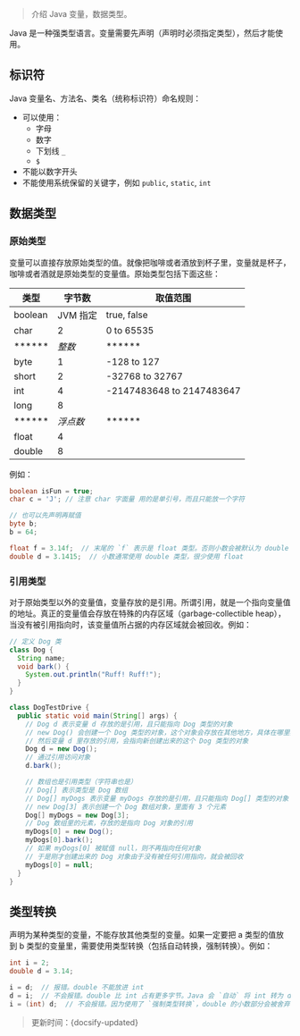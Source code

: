 > 介绍 Java 变量，数据类型。

Java 是一种强类型语言。变量需要先声明（声明时必须指定类型），然后才能使用。

## 标识符

Java 变量名、方法名、类名（统称标识符）命名规则：
* 可以使用：
  * 字母
  * 数字
  * 下划线 `_`
  * `$`
* 不能以数字开头
* 不能使用系统保留的关键字，例如 `public`, `static`, `int`

## 数据类型

### 原始类型

变量可以直接存放原始类型的值。就像把咖啡或者酒放到杯子里，变量就是杯子，咖啡或者酒就是原始类型的变量值。原始类型包括下面这些：

| 类型  | 字节数 | 取值范围              |
| ------- | -------- | ------------------------- |
| boolean | JVM 指定 | true, false               |
| char    | 2        | 0 to 65535                |
| ******  | *整数* | ******                    |
| byte    | 1        | -128 to 127               |
| short   | 2        | -32768 to 32767           |
| int     | 4        | -2147483648 to 2147483647 |
| long    | 8        |                           |
| ******  | *浮点数* | ******                    |
| float   | 4        |                           |
| double  | 8        |                           |

例如：

```java
boolean isFun = true;
char c = 'J'; // 注意 char 字面量 用的是单引号，而且只能放一个字符

// 也可以先声明再赋值
byte b;
b = 64;

float f = 3.14f;  // 末尾的 `f` 表示是 float 类型。否则小数会被默认为 double 类型
double d = 3.1415;  // 小数通常使用 double 类型，很少使用 float
```

### 引用类型

对于原始类型以外的变量值，变量存放的是引用。所谓引用，就是一个指向变量值的地址。真正的变量值会存放在特殊的内存区域（garbage-collectible heap），当没有被引用指向时，该变量值所占据的内存区域就会被回收。例如：

```java
// 定义 Dog 类
class Dog {
  String name;
  void bark() {
    System.out.println("Ruff! Ruff!");
  }
}

class DogTestDrive {
  public static void main(String[] args) {
    // Dog d 表示变量 d 存放的是引用，且只能指向 Dog 类型的对象
    // new Dog() 会创建一个 Dog 类型的对象，这个对象会存放在其他地方，具体在哪里我们不用关心
    // 然后变量 d 里存放的引用，会指向新创建出来的这个 Dog 类型的对象
    Dog d = new Dog();
    // 通过引用访问对象
    d.bark();

    // 数组也是引用类型（字符串也是）
    // Dog[] 表示类型是 Dog 数组
    // Dog[] myDogs 表示变量 myDogs 存放的是引用，且只能指向 Dog[] 类型的对象
    // new Dog[3] 表示创建一个 Dog 数组对象，里面有 3 个元素
    Dog[] myDogs = new Dog[3];
    // Dog 数组里的元素，存放的是指向 Dog 对象的引用
    myDogs[0] = new Dog();
    myDogs[0].bark();
    // 如果 myDogs[0] 被赋值 null，则不再指向任何对象
    // 于是刚才创建出来的 Dog 对象由于没有被任何引用指向，就会被回收
    myDogs[0] = null;
  }
}
```

## 类型转换

声明为某种类型的变量，不能存放其他类型的变量。如果一定要把 a 类型的值放到 b 类型的变量里，需要使用类型转换（包括自动转换，强制转换）。例如：

```java
int i = 2;
double d = 3.14;

i = d;  // 报错。double 不能放进 int
d = i;  // 不会报错。double 比 int 占有更多字节。Java 会 `自动` 将 int 转为 double
i = (int) d;  // 不会报错。因为使用了 `强制类型转换`，double 的小数部分会被舍弃
```



> 更新时间：{docsify-updated}